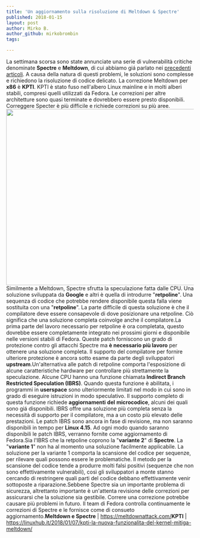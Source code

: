 ```yaml
---
title: 'Un aggiornamento sulla risoluzione di Meltdown & Spectre'
published: 2018-01-15
layout: post
author: Mirko B.
author_github: mirkobrombin
tags:

---
```

La settimana scorsa sono state annunciate una serie di vulnerabilità critiche denominate <strong>Spectre</strong> e <strong>Meltdown</strong>, di cui abbiamo giá parlato nei <a href="https://linuxhub.it/?s=meltdown">precedenti articoli</a>. A causa della natura di questi problemi, le soluzioni sono complesse e richiedono la risoluzione di codice delicato. La correzione Meltdown per <strong>x86</strong> è <strong>KPTI</strong>. KPTI è stato fuso nell'albero Linux mainline e in molti alberi stabili, compresi quelli utilizzati da Fedora. Le correzioni per altre architetture sono quasi terminate e dovrebbero essere presto disponibili. Correggere Specter è più difficile e richiede correzioni su più aree.<img class="aligncenter size-full wp-image-3558 size-full wp-image-286" src="https://linuxhub.it/wordpress/wp-content/uploads/2018/01/meltdown-spectre-yellow-wallpaper-linuxhub.jpg" alt="" width="710" height="473" />Similmente a Meltdown, Spectre sfrutta la speculazione fatta dalle CPU. Una soluzione sviluppata da <strong>Google</strong> e altri è quella di introdurre "<strong>retpoline</strong>". Una sequenza di codice che potrebbe rendere disponibile questa falla viene sostituita con una "<strong>retpoline</strong>". La parte difficile di questa soluzione è che il compilatore deve essere consapevole di dove posizionare una retpoline. Ciò significa che una soluzione completa coinvolge anche il compilatore.La prima parte del lavoro necessario per retpoline è ora completata, questo dovrebbe essere completamente integrato nei prossimi giorni e disponibile nelle versioni stabili di Fedora. Queste patch forniscono un grado di protezione contro gli attacchi Spectre ma <strong>è necessario più lavoro</strong> per ottenere una soluzione completa. Il supporto del compilatore per fornire ulteriore protezione è ancora sotto esame da parte degli sviluppatori <strong>upstream</strong>.Un'alternativa alle patch di retpoline comporta l'esposizione di alcune caratteristiche hardware per controllare più strettamente la speculazione. Alcune CPU hanno una funzione chiamata<strong> Indirect Branch Restricted Speculation (IBRS)</strong>. Quando questa funzione è abilitata, i programmi in <strong>userspace</strong> sono ulteriormente limitati nel modo in cui sono in grado di eseguire istruzioni in modo speculativo. Il supporto completo di questa funzione richiede <strong>aggiornamenti</strong> <strong>del</strong> <strong>microcodice</strong>, alcuni dei quali sono giá disponibili. IBRS offre una soluzione più completa senza la necessità di supporto per il compilatore, ma a un costo più elevato delle prestazioni. Le patch IBRS sono ancora in fase di revisione, ma non saranno disponibili in tempo per <strong>Linux 4.15</strong>. Ad ogni modo quando saranno disponibili le patch IBRS, verranno fornite come aggiornamento di Fedora.Sia l'IBRS che la retpoline coprono la "<strong>variante 2</strong>" di <strong>Spectre</strong>. La "<strong>variante 1</strong>" non ha al momento una soluzione facilmente applicabile. La soluzione per la variante 1 comporta la scansione del codice per sequenze, per rilevare quali possono essere le problematiche. Il metodo per la scansione del codice tende a produrre molti falsi positivi (sequenze che non sono effettivamente vulnerabili), così gli sviluppatori a monte stanno cercando di restringere quali parti del codice debbano effettivamente venir sottoposte a riparazione.Sebbene Spectre sia un importante problema di sicurezza, altrettanto importante è un'attenta revisione delle correzioni per assicurarsi che la soluzione sia gestibile. Correre una correzione potrebbe causare più problemi in futuro. Il team di Fedora controlla continuamente le correzioni di Spectre e le fornisce come di consueto aggiornamento.<strong>Meltdown e Spectre</strong> | <a href="https://meltdownattack.com/">https://meltdownattack.com/</a><strong>KPTI</strong> | <a href="https://linuxhub.it/2018/01/07/kpti-la-nuova-funzionalita-del-kernel-mitiga-meltdown/">https://linuxhub.it/2018/01/07/kpti-la-nuova-funzionalita-del-kernel-mitiga-meltdown/</a>